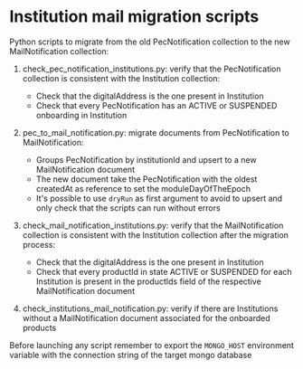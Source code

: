 # Institution mail migration scripts

Python scripts to migrate from the old PecNotification collection to the new MailNotification collection:

1. check_pec_notification_institutions.py: verify that the PecNotification collection is consistent with the Institution collection:
    - Check that the digitalAddress is the one present in Institution
    - Check that every PecNotification has an ACTIVE or SUSPENDED onboarding in Institution

2. pec_to_mail_notification.py: migrate documents from PecNotification to MailNotification:
    - Groups PecNotification by institutionId and upsert to a new MailNotification document
    - The new document take the PecNotification with the oldest createdAt as reference to set the moduleDayOfTheEpoch
    - It's possible to use `dryRun` as first argument to avoid to upsert and only check that the scripts can run without errors

3. check_mail_notification_institutions.py: verify that the MailNotification collection is consistent with the Institution collection after the migration process:
    - Check that the digitalAddress is the one present in Institution
    - Check that every productId in state ACTIVE or SUSPENDED for each Institution is present in the productIds field of the respective MailNotification document

4. check_institutions_mail_notification.py: verify if there are Institutions without a MailNotification document associated for the onboarded products

Before launching any script remember to export the `MONGO_HOST` environment variable with the connection string of the target mongo database